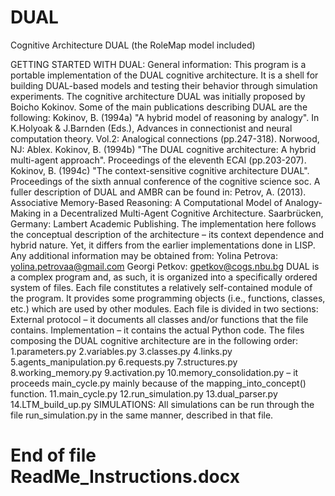 # DUAL
Cognitive Architecture DUAL
(the RoleMap model included)

GETTING STARTED WITH DUAL:
General information:
	This program is a portable implementation of the DUAL cognitive architecture. It is a shell for building DUAL-based models and testing their behavior through simulation experiments. The cognitive architecture DUAL was initially proposed by Boicho Kokinov. Some of the main publications describing DUAL are the following:
Kokinov, B. (1994a) "A hybrid model of reasoning by analogy". In K.Holyoak & J.Barnden (Eds.), Advances in connectionist and neural computation theory. Vol.2: Analogical connections (pp.247-318). Norwood, NJ: Ablex.
Kokinov, B. (1994b) "The DUAL cognitive architecture: A hybrid multi-agent approach". Proceedings of the eleventh ECAI (pp.203-207).
Kokinov, B. (1994c) "The context-sensitive cognitive architecture DUAL". Proceedings of the sixth annual conference of the cognitive science soc.
A fuller description of DUAL and AMBR can be found in:
Petrov, A. (2013). Associative Memory-Based Reasoning: A Computational Model of Analogy-Making in a Decentralized Multi-Agent Cognitive Architecture. Saarbrücken, Germany: Lambert Academic Publishing.
The implementation here follows the conceptual description of the architecture – its context dependence and hybrid nature. Yet, it differs from the earlier implementations done in LISP.
Any additional information may be obtained from:
Yolina Petrova: yolina.petrovaa@gmail.com 
Georgi Petkov: gpetkov@cogs.nbu.bg
DUAL is a complex program and, as such, it is organized into a specifically ordered system of files. Each file constitutes a relatively self-contained module of the program.  It provides some programming objects (i.e., functions, classes, etc.) which are used by other modules.  Each file is divided in two sections:
External protocol – it documents all classes and/or functions that the file contains.
   	Implementation – it contains the actual Python code.
The files composing the DUAL cognitive architecture are in the following order:
	1.parameters.py 
	2.variables.py
	3.classes.py
	4.links.py
5.agents_manipulation.py
6.requests.py
7.structures.py
8.working_memory.py
9.activation.py
10.memory_consolidation.py – it proceeds main_cycle.py mainly because of the mapping_into_concept() function.
11.main_cycle.py
	12.run_simulation.py
13.dual_parser.py
14.LTM_build_up.py
SIMULATIONS:
All simulations can be run through the file run_simulation.py in the same manner, described in that file.
# End of file ReadMe_Instructions.docx #

